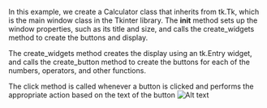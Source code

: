 In this example, we create a Calculator class that inherits from tk.Tk, which is the main window class in the Tkinter library. The __init__ method sets up the window properties, such as its title and size, and calls the create_widgets method to create the buttons and display.

The create_widgets method creates the display using an tk.Entry widget, and calls the create_button method to create the buttons for each of the numbers, operators, and other functions.

The click method is called whenever a button is clicked and performs the appropriate action based on the text of the button
![Alt text](https://github.com/)


